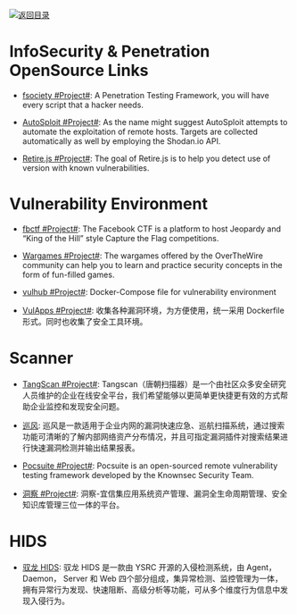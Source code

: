 [![返回目录](https://user-images.githubusercontent.com/5803001/38079637-ff0abcf0-3371-11e8-9b76-ad651620afc7.jpg)](https://github.com/wxyyxc1992/Awesome-Links)

# InfoSecurity & Penetration OpenSource Links

* [fsociety #Project#](https://github.com/Manisso/fsociety): A Penetration Testing Framework, you will have every script that a hacker needs.

* [AutoSploit #Project#](https://github.com/NullArray/AutoSploit): As the name might suggest AutoSploit attempts to automate the exploitation of remote hosts. Targets are collected automatically as well by employing the Shodan.io API.

* [Retire.js #Project#](http://retirejs.github.io/retire.js/): The goal of Retire.js is to help you detect use of version with known vulnerabilities.

# Vulnerability Environment

* [fbctf #Project#](https://github.com/facebook/fbctf): The Facebook CTF is a platform to host Jeopardy and “King of the Hill” style Capture the Flag competitions.

* [Wargames #Project#](http://overthewire.org/wargames/): The wargames offered by the OverTheWire community can help you to learn and practice security concepts in the form of fun-filled games.

* [vulhub #Project#](https://github.com/vulhub/vulhub/): Docker-Compose file for vulnerability environment

* [VulApps #Project#](https://github.com/Medicean/VulApps): 收集各种漏洞环境，为方便使用，统一采用 Dockerfile 形式。同时也收集了安全工具环境。

# Scanner

* [TangScan #Project#](https://github.com/WooYun/TangScan): Tangscan（唐朝扫描器）是一个由社区众多安全研究人员维护的企业在线安全平台，我们希望能够以更简单更快捷更有效的方式帮助企业监控和发现安全问题。

* [巡风](https://github.com/ysrc/xunfeng): 巡风是一款适用于企业内网的漏洞快速应急、巡航扫描系统，通过搜索功能可清晰的了解内部网络资产分布情况，并且可指定漏洞插件对搜索结果进行快速漏洞检测并输出结果报表。

* [Pocsuite #Project#](https://github.com/knownsec/Pocsuite): Pocsuite is an open-sourced remote vulnerability testing framework developed by the Knownsec Security Team.

* [洞察 #Project#](https://github.com/creditease-sec/insight): 洞察-宜信集应用系统资产管理、漏洞全生命周期管理、安全知识库管理三位一体的平台。

# HIDS

* [驭龙 HIDS](https://github.com/ysrc/yulong-hids): 驭龙 HIDS 是一款由 YSRC 开源的入侵检测系统，由 Agent， Daemon， Server 和 Web 四个部分组成，集异常检测、监控管理为一体，拥有异常行为发现、快速阻断、高级分析等功能，可从多个维度行为信息中发现入侵行为。
